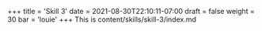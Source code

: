 +++
title = 'Skill 3'
date = 2021-08-30T22:10:11-07:00
draft = false
weight = 30
bar = 'louie'
+++
This is content/skills/skill-3/index.md

